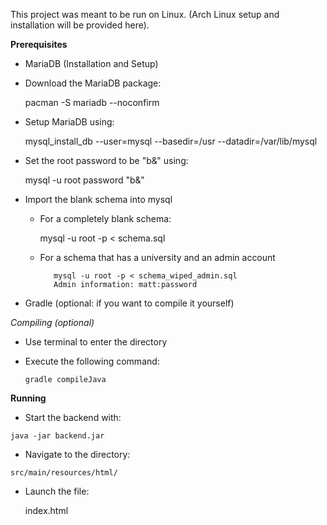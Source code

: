 This project was meant to be run on Linux. (Arch Linux setup and installation will be provided here).

**Prerequisites**

   - MariaDB (Installation and Setup)
    
   * Download the MariaDB package:
 
        pacman -S mariadb --noconfirm
        
   * Setup MariaDB using: 
           
        mysql_install_db --user=mysql --basedir=/usr --datadir=/var/lib/mysql
    
   * Set the root password to be "b&" using:
            
        mysql -u root password "b&"
         
   * Import the blank schema into mysql    
            
       * For a completely blank schema:
     
            mysql -u root -p < schema.sql
        
        * For a schema that has a university and an admin account
                  
                 mysql -u root -p < schema_wiped_admin.sql
                 Admin information: matt:password

- Gradle (optional: if you want to compile it yourself)


*Compiling (optional)*

- Use terminal to enter the directory
    
- Execute the following command:

      gradle compileJava

**Running**

   - Start the backend with: 
    
    java -jar backend.jar
    
   - Navigate to the directory:

    src/main/resources/html/

  - Launch the file: 
  
      index.html


